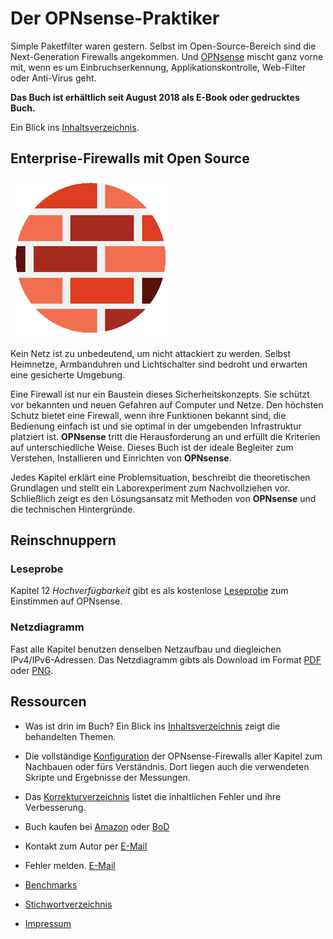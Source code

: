 # Der OPNsense-Praktiker

Simple Paketfilter waren gestern. Selbst im Open-Source-Bereich sind die Next-Generation Firewalls angekommen. Und [OPNsense](https://opnsense.org/) mischt ganz vorne mit, wenn es um Einbruchserkennung, Applikationskontrolle, Web-Filter oder Anti-Virus geht.

__Das Buch ist erh&auml;ltlich seit August 2018 als E-Book oder gedrucktes Buch.__

Ein Blick ins [Inhaltsverzeichnis](Inhaltsverzeichnis.md).


## Enterprise-Firewalls mit Open Source

![Cover image](images/brickwall_256px.png)

Kein Netz ist zu unbedeutend, um nicht attackiert zu werden. Selbst Heimnetze, Armbanduhren und Lichtschalter sind bedroht und erwarten eine gesicherte Umgebung.

Eine Firewall ist nur ein Baustein dieses Sicherheitskonzepts. Sie sch&uuml;tzt vor bekannten und neuen Gefahren auf Computer und Netze. Den h&ouml;chsten Schutz bietet eine Firewall, wenn ihre Funktionen bekannt sind, die Bedienung einfach ist und sie optimal in der umgebenden Infrastruktur platziert ist. __OPNsense__ tritt die Herausforderung an und erf&uuml;llt die Kriterien auf unterschiedliche Weise. Dieses Buch ist der ideale Begleiter zum Verstehen, Installieren und Einrichten von __OPNsense__.

Jedes Kapitel erkl&auml;rt eine Problemsituation, beschreibt die theoretischen Grundlagen und stellt ein Laborexperiment zum Nachvollziehen vor. Schlie&szlig;lich zeigt es den L&ouml;sungsansatz mit Methoden von __OPNsense__ und die technischen Hintergr&uuml;nde.


## Reinschnuppern

### Leseprobe
Kapitel 12 _Hochverf&uuml;gbarkeit_ gibt es als kostenlose [Leseprobe](Leseprobe_12carp.pdf) zum Einstimmen auf OPNsense.

### Netzdiagramm
Fast alle Kapitel benutzen denselben Netzaufbau und diegleichen IPv4/IPv6-Adressen. Das Netzdiagramm gibts als Download im Format [PDF](Netzdiagramm.pdf) oder [PNG](Netzdiagramm.png).


## Ressourcen

* Was ist drin im Buch? Ein Blick ins [Inhaltsverzeichnis](Inhaltsverzeichnis.md) zeigt die behandelten Themen.

* Die vollst&auml;ndige [Konfiguration](Kapitel/) der OPNsense-Firewalls aller Kapitel zum Nachbauen oder f&uuml;rs Verst&auml;ndnis. Dort liegen auch die verwendeten Skripte und Ergebnisse der Messungen.

* Das [Korrekturverzeichnis](errata.pdf) listet die inhaltlichen Fehler und ihre Verbesserung.

* Buch kaufen bei [Amazon](https://www.amazon.de/dp/3752895381) oder [BoD](https://www.bod.de/buchshop/der-opnsense-praktiker-markus-stubbig-9783744855211)

* Kontakt zum Autor per [E-Mail](mailto:der.opnsense.praktiker@gmail.com)

* Fehler melden. [E-Mail](mailto:der.opnsense.praktiker@gmail.com?subject=Fehler)

* [Benchmarks](Kapitel/20)

* [Stichwortverzeichnis](Stichwortverzeichnis.pdf)

* [Impressum](Impressum.md)
